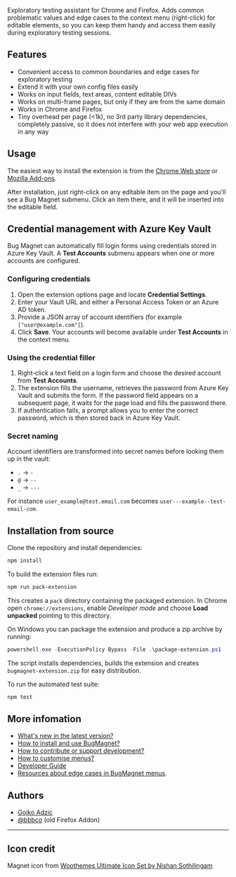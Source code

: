 
Exploratory testing assistant for Chrome and Firefox. Adds common problematic values and edge cases to the context menu (right-click) for editable elements, so you can keep them handy and access them easily during exploratory testing sessions.  

## Features

* Convenient access to common boundaries and edge cases for exploratory testing
* Extend it with your own config files easily
* Works on input fields, text areas, content editable DIVs
* Works on multi-frame pages, but only if they are from the same domain
* Works in Chrome and Firefox
* Tiny overhead per page (<1k), no 3rd party library dependencies, completely passive, so it does not interfere with your web app execution in any way

## Usage

The easiest way to install the extension is from the [Chrome Web store](https://chrome.google.com/webstore/detail/efhedldbjahpgjcneebmbolkalbhckfi) or [Mozilla Add-ons](https://addons.mozilla.org/en-US/firefox/addon/bug-magnet/).

After installation, just right-click on any editable item on the page and you'll see a Bug Magnet submenu. Click an item there, and it will be inserted into the editable field.

## Credential management with Azure Key Vault

Bug Magnet can automatically fill login forms using credentials stored in Azure Key Vault. A **Test Accounts** submenu appears when one or more accounts are configured.

### Configuring credentials

1. Open the extension options page and locate **Credential Settings**.
2. Enter your Vault URL and either a Personal Access Token or an Azure AD token.
3. Provide a JSON array of account identifiers (for example `["user@example.com"]`).
4. Click **Save**. Your accounts will become available under **Test Accounts** in the context menu.

### Using the credential filler

1. Right‑click a text field on a login form and choose the desired account from **Test Accounts**.
2. The extension fills the username, retrieves the password from Azure Key Vault and submits the form. If the password field appears on a subsequent page, it waits for the page load and fills the password there.
3. If authentication fails, a prompt allows you to enter the correct password, which is then stored back in Azure Key Vault.

### Secret naming

Account identifiers are transformed into secret names before looking them up in the vault:

* `.` → `-`
* `@` → `--`
* `_` → `---`

For instance `user_example@test.email.com` becomes `user---example--test-email-com`.

## Installation from source

Clone the repository and install dependencies:

```bash
npm install
```

To build the extension files run:

```bash
npm run pack-extension
```

This creates a `pack` directory containing the packaged extension. In Chrome open `chrome://extensions`, enable *Developer mode* and choose **Load unpacked** pointing to this directory.

On Windows you can package the extension and produce a zip archive by running:

```powershell
powershell.exe -ExecutionPolicy Bypass -File .\package-extension.ps1
```

The script installs dependencies, builds the extension and creates `bugmagnet-extension.zip` for easy distribution.

To run the automated test suite:

```bash
npm test
```

## More infomation 

* [What's new in the latest version?](https://bugmagnet.org/v3.html)
* [How to install and use BugMagnet?](https://bugmagnet.org/using.html)
* [How to contribute or support development?](https://bugmagnet.org/contributing.html)
* [How to customise menus?](https://bugmagnet.org/customising.html)
* [Developer Guide](CONTRIBUTING.md)
* [Resources about edge cases in BugMagnet menus](https://bugmagnet.org/resources.html).

## Authors 

* [Gojko Adzic](https://gojko.net) 
* [@bbbco](http://twitter.com/bbbco) (old Firefox Addon)

----

## Icon credit

Magnet icon from [Woothemes Ultimate Icon Set by Nishan Sothilingam](http://iconfindr.com/1vSsaKB)
